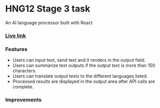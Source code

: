 # HNG12 Stage 3 task
An AI language processor built with React

### [Live link](https://themainsamuel-ai-text-processor-hng12.netlify.app/)

### Features
- Users can input text, send text and it renders in the output field.
- Users can summarize text outputs if the output text is more than 150 characters.
- Users can translate output texts to the different languages listed.
- Processed results are displayed in the output area after API calls are complete.

### Improvements